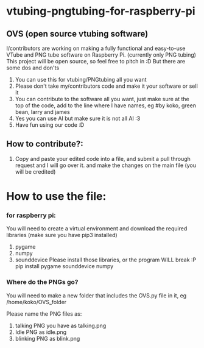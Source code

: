 # vtubing-pngtubing-for-raspberry-pi
## OVS (open source vtubing software)
I/contributors are working on making a fully functional and easy-to-use VTube and PNG tube software on Raspberry Pi. (currently only PNG tubing) This project will be open source, so feel free to pitch in :D But there are some dos and don'ts                                                                             
1. You can use this for vtubing/PNGtubing all you want
2. Please don't take my/contributors  code and make it your software or sell it
3. You can contribute to the software all you want, just make sure at the top of the code, add to the line where I have names, eg #by koko, green bean, larry and james
4. Yes you can use AI but make sure it is not all AI :3
5. Have fun using our code :D

## How to contribute?:
1. Copy and paste your edited code into a file, and submit a pull through request and I will go over it. and make the changes on the main file (you will be credited)


# How to use the file:
### for raspberry pi:
You will need to create a virtual environment and download the required libraries (make sure you have pip3 installed)
1. pygame
2. numpy
3. sounddevice
Please install those libraries, or the program WILL break :P pip install pygame sounddevice numpy

### Where do the PNGs go?                                                
You will need to make a new folder that includes the OVS.py file in it, eg /home/koko/OVS_folder

Please name the PNG files as: 
1. talking PNG you have as talking.png
2. Idle PNG as idle.png
3. blinking PNG as blink.png
